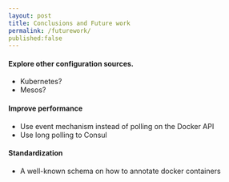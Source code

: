 ```yaml
---
layout: post
title: Conclusions and Future work
permalink: /futurework/
published:false
---
```


#### Explore other configuration sources.
   - Kubernetes?
   - Mesos?

#### Improve performance
   - Use event mechanism instead of polling on the Docker API
   - Use long polling to Consul
   
#### Standardization 
   - A well-known schema on how to annotate docker containers
   